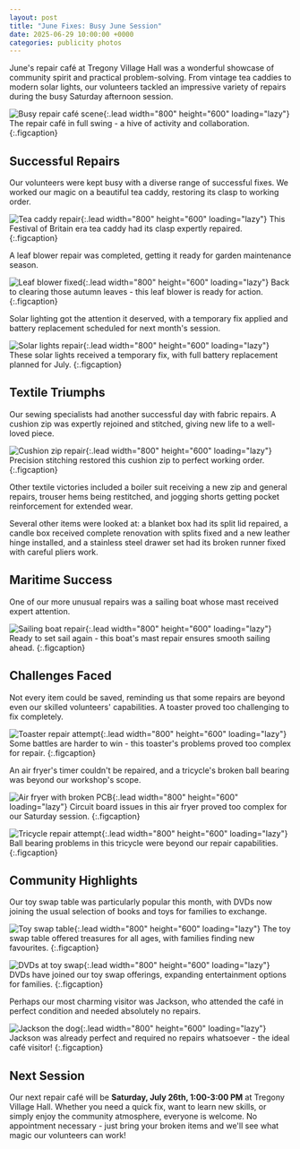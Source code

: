 ```yaml
---
layout: post
title: "June Fixes: Busy June Session"
date: 2025-06-29 10:00:00 +0000
categories: publicity photos
---
```


June's repair café at Tregony Village Hall was a wonderful showcase of community spirit and practical problem-solving. From vintage tea caddies to modern solar lights, our volunteers tackled an impressive variety of repairs during the busy Saturday afternoon session.

![Busy repair café scene](/assets/june2025/crowd_shot_showing_everyone_at_cafe.JPG){:.lead width="800" height="600" loading="lazy"}
The repair café in full swing - a hive of activity and collaboration.
{:.figcaption}

## Successful Repairs

Our volunteers were kept busy with a diverse range of successful fixes. We worked our magic on a beautiful tea caddy, restoring its clasp to working order.

![Tea caddy repair](/assets/june2025/tea_caddy_from_festival_of_britain_clasp_fixed.jpeg){:.lead width="800" height="600" loading="lazy"}
This Festival of Britain era tea caddy had its clasp expertly repaired.
{:.figcaption}

A leaf blower repair was completed, getting it ready for garden maintenance season.

![Leaf blower fixed](/assets/june2025/leaf_blower_fixed.jpeg){:.lead width="800" height="600" loading="lazy"}
Back to clearing those autumn leaves - this leaf blower is ready for action.
{:.figcaption}

Solar lighting got the attention it deserved, with a temporary fix applied and battery replacement scheduled for next month's session.

![Solar lights repair](/assets/june2025/solar_powered_lights_temporarily_fixed.jpeg){:.lead width="800" height="600" loading="lazy"}
These solar lights received a temporary fix, with full battery replacement planned for July.
{:.figcaption}

## Textile Triumphs

Our sewing specialists had another successful day with fabric repairs. A cushion zip was expertly rejoined and stitched, giving new life to a well-loved piece.

![Cushion zip repair](/assets/june2025/zip_repaired_on_cushion.jpeg){:.lead width="800" height="600" loading="lazy"}
Precision stitching restored this cushion zip to perfect working order.
{:.figcaption}

Other textile victories included a boiler suit receiving a new zip and general repairs, trouser hems being restitched, and jogging shorts getting pocket reinforcement for extended wear.

Several other items were looked at: a blanket box had its split lid repaired, a candle box received complete renovation with splits fixed and a new leather hinge installed, and a stainless steel drawer set had its broken runner fixed with careful pliers work.

## Maritime Success

One of our more unusual repairs was a sailing boat whose mast received expert attention.

![Sailing boat repair](/assets/june2025/boat_whose_mast_successfully_repaired.jpeg){:.lead width="800" height="600" loading="lazy"}
Ready to set sail again - this boat's mast repair ensures smooth sailing ahead.
{:.figcaption}

## Challenges Faced

Not every item could be saved, reminding us that some repairs are beyond even our skilled volunteers' capabilities. A toaster proved too challenging to fix completely.

![Toaster repair attempt](/assets/june2025/toaster_only_two_slots_working_not_repaired.jpeg){:.lead width="800" height="600" loading="lazy"}
Some battles are harder to win - this toaster's problems proved too complex for repair.
{:.figcaption}

An air fryer's timer couldn't be repaired, and a tricycle's broken ball bearing was beyond our workshop's scope.

![Air fryer with broken PCB](/assets/june2025/air_fryer_broken_pcb.jpeg){:.lead width="800" height="600" loading="lazy"}
Circuit board issues in this air fryer proved too complex for our Saturday session.
{:.figcaption}

![Tricycle repair attempt](/assets/june2025/tricycle_broken_ball_bearing_not_repaired.JPG){:.lead width="800" height="600" loading="lazy"}
Ball bearing problems in this tricycle were beyond our repair capabilities.
{:.figcaption}

## Community Highlights

Our toy swap table was particularly popular this month, with DVDs now joining the usual selection of books and toys for families to exchange.

![Toy swap table](/assets/june2025/toys_on_show.JPG){:.lead width="800" height="600" loading="lazy"}
The toy swap table offered treasures for all ages, with families finding new favourites.
{:.figcaption}

![DVDs at toy swap](/assets/june2025/dvds_now_available_with_toy_swap.JPG){:.lead width="800" height="600" loading="lazy"}
DVDs have joined our toy swap offerings, expanding entertainment options for families.
{:.figcaption}

Perhaps our most charming visitor was Jackson, who attended the café in perfect condition and needed absolutely no repairs.

![Jackson the dog](/assets/june2025/jackson_dog_no_repairs_needed.JPG){:.lead width="800" height="600" loading="lazy"}
Jackson was already perfect and required no repairs whatsoever - the ideal café visitor!
{:.figcaption}

## Next Session

Our next repair café will be **Saturday, July 26th, 1:00-3:00 PM** at Tregony Village Hall. Whether you need a quick fix, want to learn new skills, or simply enjoy the community atmosphere, everyone is welcome. No appointment necessary - just bring your broken items and we'll see what magic our volunteers can work!
